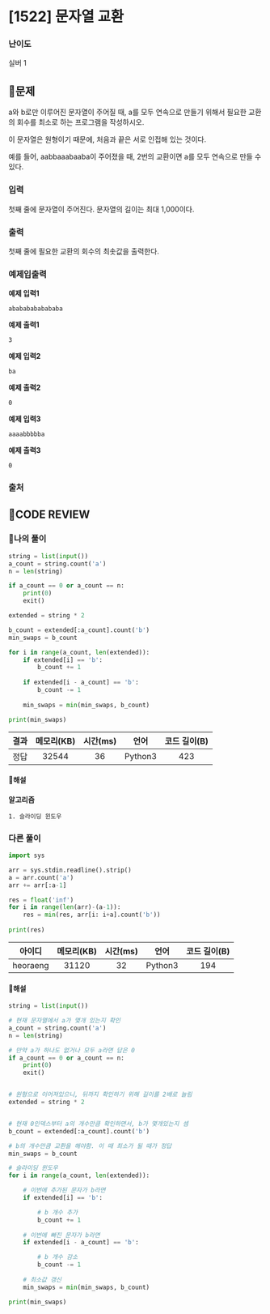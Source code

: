 # [1522] 문자열 교환

### **난이도**
실버 1
## **📝문제**
a와 b로만 이루어진 문자열이 주어질 때,  a를 모두 연속으로 만들기 위해서 필요한 교환의 회수를 최소로 하는 프로그램을 작성하시오.

이 문자열은 원형이기 때문에, 처음과 끝은 서로 인접해 있는 것이다.

예를 들어,  aabbaaabaaba이 주어졌을 때, 2번의 교환이면 a를 모두 연속으로 만들 수 있다.
### **입력**
첫째 줄에 문자열이 주어진다. 문자열의 길이는 최대 1,000이다.
### **출력**
첫째 줄에 필요한 교환의 회수의 최솟값을 출력한다.
### **예제입출력**

**예제 입력1**

```
abababababababa
```

**예제 출력1**

```
3
```

**예제 입력2**

```
ba
```

**예제 출력2**

```
0
```

**예제 입력3**

```
aaaabbbbba
```

**예제 출력3**

```
0
```

### **출처**

## **🧐CODE REVIEW**

### **🧾나의 풀이**

```python
string = list(input())
a_count = string.count('a')
n = len(string)

if a_count == 0 or a_count == n:
    print(0)
    exit()

extended = string * 2

b_count = extended[:a_count].count('b')
min_swaps = b_count

for i in range(a_count, len(extended)):
    if extended[i] == 'b':
        b_count += 1
    
    if extended[i - a_count] == 'b':
        b_count -= 1
    
    min_swaps = min(min_swaps, b_count)

print(min_swaps)
```

결과	| 메모리(KB) |	시간(ms) |	언어 |	코드 길이(B)
:----:|:-----:|:-----:|:-----:|:--------:
정답|32544|36|Python3|423
#### **📝해설**

**알고리즘**
```
1. 슬라이딩 윈도우
```

### **다른 풀이**

```python
import sys

arr = sys.stdin.readline().strip()
a = arr.count('a')
arr += arr[:a-1]

res = float('inf')
for i in range(len(arr)-(a-1)):
    res = min(res, arr[i: i+a].count('b'))
    
print(res)

```

아이디 | 메모리(KB) |	시간(ms) |	언어 |	코드 길이(B) 
:-----:|:-----:|:-----:|:----:|:--------:
heoraeng|31120|32|Python3|194
#### **📝해설**

```python
string = list(input())

# 현재 문자열에서 a가 몇개 있는지 확인
a_count = string.count('a')
n = len(string)

# 만약 a가 하나도 없거나 모두 a라면 답은 0
if a_count == 0 or a_count == n:
    print(0)
    exit()


# 원형으로 이어져있으니, 뒤까지 확인하기 위해 길이를 2배로 늘림
extended = string * 2


# 현재 0인덱스부터 a의 개수만큼 확인하면서, b가 몇개있는지 셈
b_count = extended[:a_count].count('b')

# b의 개수만큼 교환을 해야함. 이 때 최소가 될 때가 정답
min_swaps = b_count

# 슬라이딩 윈도우
for i in range(a_count, len(extended)):

    # 이번에 추가된 문자가 b라면
    if extended[i] == 'b':

        # b 개수 추가
        b_count += 1
    
    # 이번에 빠진 문자가 b라면
    if extended[i - a_count] == 'b':

        # b 개수 감소
        b_count -= 1
    
    # 최소값 갱신
    min_swaps = min(min_swaps, b_count)

print(min_swaps)
```